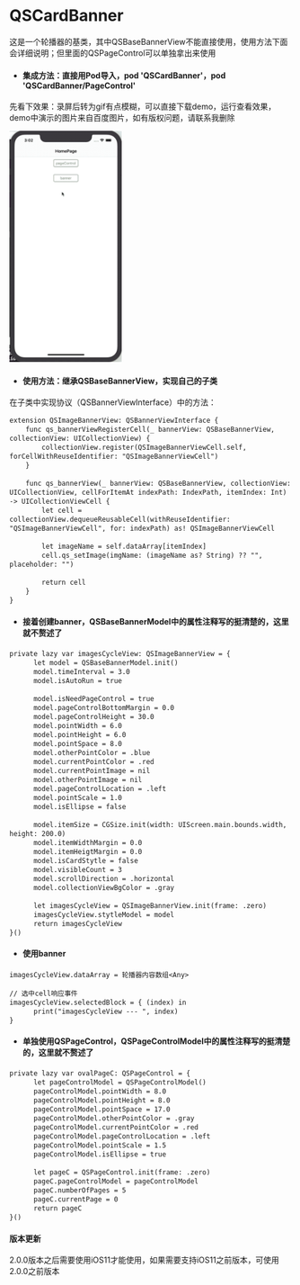 # QSCardBanner
这是一个轮播器的基类，其中QSBaseBannerView不能直接使用，使用方法下面会详细说明；但里面的QSPageControl可以单独拿出来使用
- #### 集成方法：直接用Pod导入，pod 'QSCardBanner'，pod 'QSCardBanner/PageControl'

先看下效果：录屏后转为gif有点模糊，可以直接下载demo，运行查看效果，demo中演示的图片来自百度图片，如有版权问题，请联系我删除

<img src="https://github.com/fallpine/QSCardBanner/blob/master/Screenshots/screen_record.gif" width="200"/>


- #### 使用方法：继承QSBaseBannerView，实现自己的子类
在子类中实现协议（QSBannerViewInterface）中的方法：
```
extension QSImageBannerView: QSBannerViewInterface {
    func qs_bannerViewRegisterCell(_ bannerView: QSBaseBannerView, collectionView: UICollectionView) {
        collectionView.register(QSImageBannerViewCell.self, forCellWithReuseIdentifier: "QSImageBannerViewCell")
    }
    
    func qs_bannerView(_ bannerView: QSBaseBannerView, collectionView: UICollectionView, cellForItemAt indexPath: IndexPath, itemIndex: Int) -> UICollectionViewCell {
        let cell = collectionView.dequeueReusableCell(withReuseIdentifier: "QSImageBannerViewCell", for: indexPath) as! QSImageBannerViewCell
        
        let imageName = self.dataArray[itemIndex]
        cell.qs_setImage(imgName: (imageName as? String) ?? "", placeholder: "")
        
        return cell
    }
}
```

- #### 接着创建banner，QSBaseBannerModel中的属性注释写的挺清楚的，这里就不赘述了
```
private lazy var imagesCycleView: QSImageBannerView = {
      let model = QSBaseBannerModel.init()
      model.timeInterval = 3.0
      model.isAutoRun = true
        
      model.isNeedPageControl = true
      model.pageControlBottomMargin = 0.0
      model.pageControlHeight = 30.0
      model.pointWidth = 6.0
      model.pointHeight = 6.0
      model.pointSpace = 8.0
      model.otherPointColor = .blue
      model.currentPointColor = .red
      model.currentPointImage = nil
      model.otherPointImage = nil
      model.pageControlLocation = .left
      model.pointScale = 1.0
      model.isEllipse = false
        
      model.itemSize = CGSize.init(width: UIScreen.main.bounds.width, height: 200.0)
      model.itemWidthMargin = 0.0
      model.itemHeigtMargin = 0.0
      model.isCardStytle = false
      model.visibleCount = 3
      model.scrollDirection = .horizontal
      model.collectionViewBgColor = .gray
        
      let imagesCycleView = QSImageBannerView.init(frame: .zero)
      imagesCycleView.stytleModel = model
      return imagesCycleView
}()
```

- #### 使用banner
```
imagesCycleView.dataArray = 轮播器内容数组<Any>

// 选中cell响应事件
imagesCycleView.selectedBlock = { (index) in
      print("imagesCycleView --- ", index)
}
```

- #### 单独使用QSPageControl，QSPageControlModel中的属性注释写的挺清楚的，这里就不赘述了
```
private lazy var ovalPageC: QSPageControl = {
      let pageControlModel = QSPageControlModel()
      pageControlModel.pointWidth = 8.0
      pageControlModel.pointHeight = 8.0
      pageControlModel.pointSpace = 17.0
      pageControlModel.otherPointColor = .gray
      pageControlModel.currentPointColor = .red
      pageControlModel.pageControlLocation = .left
      pageControlModel.pointScale = 1.5
      pageControlModel.isEllipse = true
        
      let pageC = QSPageControl.init(frame: .zero)
      pageC.pageControlModel = pageControlModel
      pageC.numberOfPages = 5
      pageC.currentPage = 0
      return pageC
}()
```

#### 版本更新
2.0.0版本之后需要使用iOS11才能使用，如果需要支持iOS11之前版本，可使用2.0.0之前版本
